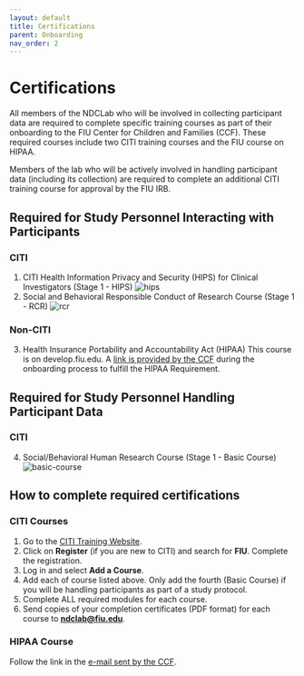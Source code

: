 ```yaml
---
layout: default
title: Certifications
parent: Onboarding
nav_order: 2
---
```


# Certifications
All members of the NDCLab who will be involved in collecting participant data are required to complete specific training courses as part of their onboarding to the FIU Center for Children and Families (CCF).  These required courses include two CITI training courses and the FIU course on HIPAA.

Members of the lab who will be actively involved in handling participant data (including its collection) are required to complete an additional CITI training course for approval by the FIU IRB.

## Required for Study Personnel Interacting with Participants
### CITI
1. CITI Health Information Privacy and Security (HIPS) for Clinical Investigators (Stage 1 - HIPS)
![hips](https://raw.githubusercontent.com/NDCLab/wiki/main/docs/_assets/onboarding/hips.png)
2. Social and Behavioral Responsible Conduct of Research Course (Stage 1 - RCR)
![rcr](https://raw.githubusercontent.com/NDCLab/wiki/main/docs/_assets/onboarding/rcr.png)

### Non-CITI
3. Health Insurance Portability and Accountability Act (HIPAA)
This course is on develop.fiu.edu. A [link is provided by the CCF](https://ndclab.github.io/wiki/docs/Onboarding/ccf-emails.html) during the onboarding process to fulfill the HIPAA Requirement.


## Required for Study Personnel Handling Participant Data
### CITI
4. Social/Behavioral Human Research Course (Stage 1 - Basic Course)
![basic-course](https://raw.githubusercontent.com/NDCLab/wiki/main/docs/_assets/onboarding/basic-course.png)


## How to complete required certifications
### CITI Courses
1. Go to the [CITI Training Website](https://about.citiprogram.org/en/homepage/).
2. Click on **Register** (if you are new to CITI) and search for **FIU**. Complete the registration.
3. Log in and select **Add a Course**.
4. Add each of course listed above.  Only add the fourth (Basic Course) if you will be handling participants as part of a study protocol.
5. Complete ALL required modules for each course.
6. Send copies of your completion certificates (PDF format) for each course to **ndclab@fiu.edu**.

### HIPAA Course
Follow the link in the [e-mail sent by the CCF](https://ndclab.github.io/wiki/docs/Onboarding/ccf-access.html).






 
